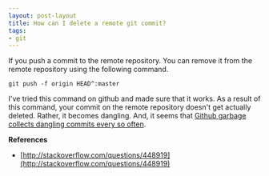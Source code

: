 ```yaml
---
layout: post-layout
title: How can I delete a remote git commit?
tags:
- git
---
```


If you push a commit to the remote repository. You can remove it from the remote
repository using the following command.

    git push -f origin HEAD^:master

I've tried this command on github and made sure that it works. As a result of
this command, your commit on the remote repository doesn't get actually deleted.
Rather, it becomes dangling. And, it seems that [Github garbage collects
dangling commits every so often](http://stackoverflow.com/questions/4367977).

**References**

- [http://stackoverflow.com/questions/448919](http://stackoverflow.com/questions/448919)

